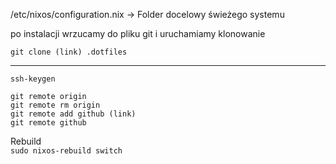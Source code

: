 /etc/nixos/configuration.nix → Folder docelowy świeżego systemu

po instalacji wrzucamy do pliku git i uruchamiamy klonowanie

```git clone (link) .dotfiles```  


---  
```ssh-keygen```



```git remote origin```  
```git remote rm origin```  
```git remote add github (link)```  
```git remote github```  

Rebuild  
```sudo nixos-rebuild switch```
